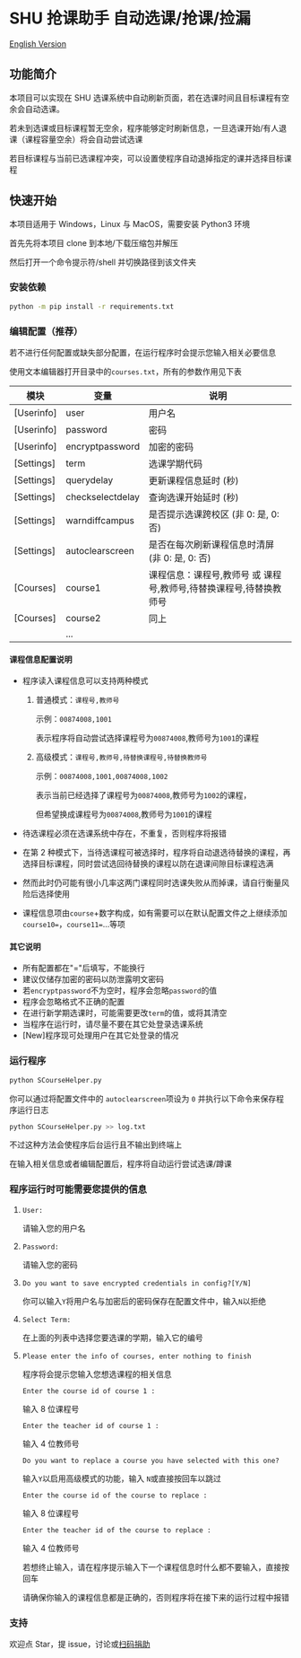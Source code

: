 # SHU 抢课助手 自动选课/抢课/捡漏

[English Version](README.md)

## **功能简介**

本项目可以实现在 SHU 选课系统中自动刷新页面，若在选课时间且目标课程有空余会自动选课。

若未到选课或目标课程暂无空余，程序能够定时刷新信息，一旦选课开始/有人退课（课程容量空余）将会自动尝试选课

若目标课程与当前已选课程冲突，可以设置使程序自动退掉指定的课并选择目标课程

## **快速开始**

本项目适用于 Windows，Linux 与 MacOS，需要安装 Python3 环境

首先先将本项目 clone 到本地/下载压缩包并解压

然后打开一个命令提示符/shell 并切换路径到该文件夹

### **安装依赖**

```bash
python -m pip install -r requirements.txt
```

### **编辑配置（推荐）**

若不进行任何配置或缺失部分配置，在运行程序时会提示您输入相关必要信息

使用文本编辑器打开目录中的`courses.txt`，所有的参数作用见下表

| 模块       | 变量             | 说明                                                            |
| ---------- | ---------------- | -------------------------------------------------------------- |
| [Userinfo] | user             | 用户名                                                         |
| [Userinfo] | password         | 密码                                                           |
| [Userinfo] | encryptpassword  | 加密的密码                                                     |
| [Settings] | term             | 选课学期代码                                                   |
| [Settings] | querydelay       | 更新课程信息延时 (秒)                                           |
| [Settings] | checkselectdelay | 查询选课开始延时 (秒)                                           |
| [Settings] | warndiffcampus   | 是否提示选课跨校区 (非 0: 是, 0: 否)                            |
| [Settings] | autoclearscreen  | 是否在每次刷新课程信息时清屏 (非 0: 是, 0: 否)                   |
| [Courses]  | course1          | 课程信息：课程号,教师号 或 课程号,教师号,待替换课程号,待替换教师号 |
| [Courses]  | course2          | 同上                                                           |
|            | ...              |                                                                |

#### **课程信息配置说明**

- 程序读入课程信息可以支持两种模式

  1. 普通模式：`课程号,教师号`

      示例：`00874008,1001`

      表示程序将自动尝试选择课程号为`00874008`,教师号为`1001`的课程

  2. 高级模式：`课程号,教师号,待替换课程号,待替换教师号`

      示例：`00874008,1001,00874008,1002`

      表示当前已经选择了课程号为`00874008`,教师号为`1002`的课程，

      但希望换成课程号为`00874008`,教师号为`1001`的课程

- 待选课程必须在选课系统中存在，不重复，否则程序将报错
- 在第 2 种模式下，当待选课程可被选择时，程序将自动退选待替换的课程，再选择目标课程，同时尝试选回待替换的课程以防在退课间隙目标课程选满
- 然而此时仍可能有很小几率这两门课程同时选课失败从而掉课，请自行衡量风险后选择使用
- 课程信息项由`course`+数字构成，如有需要可以在默认配置文件之上继续添加`course10=`，`course11=`...等项

#### **其它说明**

- 所有配置都在"="后填写，不能换行
- 建议仅储存加密的密码以防泄露明文密码
- 若`encryptpassword`不为空时，程序会忽略`password`的值
- 程序会忽略格式不正确的配置
- 在进行新学期选课时，可能需要更改`term`的值，或将其清空
- 当程序在运行时，请尽量不要在其它处登录选课系统
- [New]程序现可处理用户在其它处登录的情况

### **运行程序**

```bash
python SCourseHelper.py
```

你可以通过将配置文件中的 `autoclearscreen`项设为 `0` 并执行以下命令来保存程序运行日志

```bash
python SCourseHelper.py >> log.txt
```

不过这种方法会使程序后台运行且不输出到终端上

在输入相关信息或者编辑配置后，程序将自动运行尝试选课/蹲课

### **程序运行时可能需要您提供的信息**

1. `User:`

   请输入您的用户名

2. `Password:`

   请输入您的密码

3. `Do you want to save encrypted credentials in config?[Y/N]`

   你可以输入`Y`将用户名与加密后的密码保存在配置文件中，输入`N`以拒绝

4. `Select Term:`

   在上面的列表中选择您要选课的学期，输入它的编号

5. `Please enter the info of courses, enter nothing to finish`

   程序将会提示您输入您想选课程的相关信息

   `Enter the course id of course 1 :`

   输入 8 位课程号

   `Enter the teacher id of course 1 :`

   输入 4 位教师号

   `Do you want to replace a course you have selected with this one?`

   输入`Y`以启用高级模式的功能，输入 `N`或直接按回车以跳过

   `Enter the course id of the course to replace :`

   输入 8 位课程号

   `Enter the teacher id of the course to replace :`

   输入 4 位教师号

   若想终止输入，请在程序提示输入下一个课程信息时什么都不要输入，直接按回车

   请确保你输入的课程信息都是正确的，否则程序将在接下来的运行过程中报错

### **支持**

欢迎点 Star，提 issue，讨论或[扫码捐助](https://ishs.gq/jz.html)
